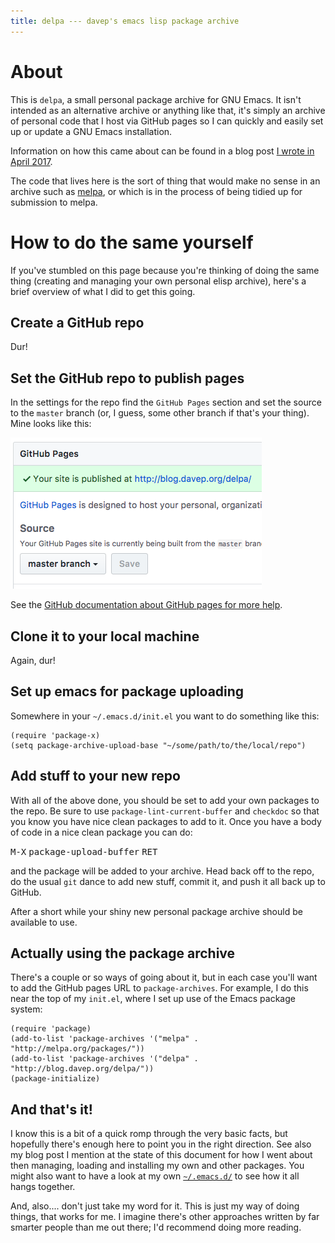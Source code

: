 ```yaml
---
title: delpa --- davep's emacs lisp package archive
---
```


# About

This is `delpa`, a small personal package archive for GNU Emacs. It isn't
intended as an alternative archive or anything like that, it's simply an
archive of personal code that I host via GitHub pages so I can quickly and
easily set up or update a GNU Emacs installation.

Information on how this came about can be found in a blog
post
[I wrote in April 2017](http://blog.davep.org/2017/04/01/another_revamp_of_my_emacs_config.html).

The code that lives here is the sort of thing that would make no sense in an
archive such as <a href="https://melpa.org/#/">melpa</a>, or which is in the
process of being tidied up for submission to melpa.

# How to do the same yourself

If you've stumbled on this page because you're thinking of doing the same
thing (creating and managing your own personal elisp archive), here's a
brief overview of what I did to get this going.

## Create a GitHub repo

Dur!

## Set the GitHub repo to publish pages

In the settings for the repo find the `GitHub Pages` section and set the
source to the `master` branch (or, I guess, some other branch if that's your
thing). Mine looks like this:

![Setting up for publishing with GitHub pages](README-GitHub-Pages.png)

See
the
[GitHub documentation about GitHub pages for more help](https://help.github.com/articles/configuring-a-publishing-source-for-github-pages/).

## Clone it to your local machine

Again, dur!

## Set up emacs for package uploading

Somewhere in your `~/.emacs.d/init.el` you want to do something like this:

```elisp
(require 'package-x)
(setq package-archive-upload-base "~/some/path/to/the/local/repo")
```

## Add stuff to your new repo

With all of the above done, you should be set to add your own packages to
the repo. Be sure to use `package-lint-current-buffer` and `checkdoc` so
that you know you have nice clean packages to add to it. Once you have a
body of code in a nice clean package you can do:

<kbd>M-X</kbd> <kbd>package-upload-buffer</kbd> <kbd>RET</kbd>

and the package will be added to your archive. Head back off to the repo, do
the usual `git` dance to add new stuff, commit it, and push it all back up
to GitHub.

After a short while your shiny new personal package archive should be
available to use.

## Actually using the package archive

There's a couple or so ways of going about it, but in each case you'll want
to add the GitHub pages URL to `package-archives`. For example, I do this
near the top of my `init.el`, where I set up use of the Emacs package
system:

```elisp
(require 'package)
(add-to-list 'package-archives '("melpa" . "http://melpa.org/packages/"))
(add-to-list 'package-archives '("delpa" . "http://blog.davep.org/delpa/"))
(package-initialize)
```

## And that's it!

I know this is a bit of a quick romp through the very basic facts, but
hopefully there's enough here to point you in the right direction. See also
my blog post I mention at the state of this document for how I went about
then managing, loading and installing my own and other packages. You might
also want to have a look at my
own [`~/.emacs.d/`](https://github.com/davep/.emacs.d) to see how it all
hangs together.

And, also.... don't just take my word for it. This is just my way of doing
things, that works for me. I imagine there's other approaches written by far
smarter people than me out there; I'd recommend doing more reading.
